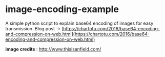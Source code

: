 # image-encoding-example

A simple python script to explain base64 encoding of images for easy transmission.  Blog post -> [https://chartotu.com/2016/base64-encoding-and-compression-on-web.html](https://chartotu.com/2016/base64-encoding-and-compression-on-web.html)


**image credits** : http://www.thisisanfield.com/
